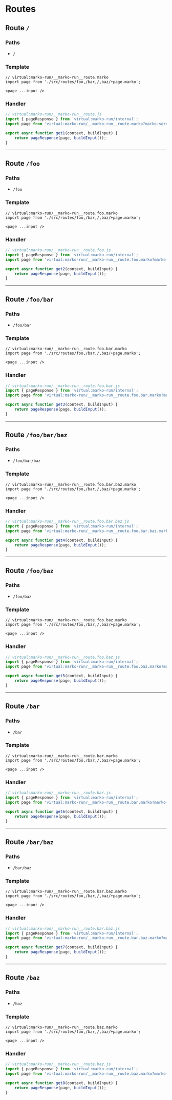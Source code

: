 # Routes

## Route `/`
### Paths
  - `/`
### Template
```marko
// virtual:marko-run/__marko-run__route.marko
import page from './src/routes/foo,/bar,/,baz/+page.marko';

<page ...input />
```
### Handler
```js
// virtual:marko-run/__marko-run__route.js
import { pageResponse } from 'virtual:marko-run/internal';
import page from 'virtual:marko-run/__marko-run__route.marko?marko-server-entry';

export async function get1(context, buildInput) {
	return pageResponse(page, buildInput());
}
```
---
## Route `/foo`
### Paths
  - `/foo`
### Template
```marko
// virtual:marko-run/__marko-run__route.foo.marko
import page from './src/routes/foo,/bar,/,baz/+page.marko';

<page ...input />
```
### Handler
```js
// virtual:marko-run/__marko-run__route.foo.js
import { pageResponse } from 'virtual:marko-run/internal';
import page from 'virtual:marko-run/__marko-run__route.foo.marko?marko-server-entry';

export async function get2(context, buildInput) {
	return pageResponse(page, buildInput());
}
```
---
## Route `/foo/bar`
### Paths
  - `/foo/bar`
### Template
```marko
// virtual:marko-run/__marko-run__route.foo.bar.marko
import page from './src/routes/foo,/bar,/,baz/+page.marko';

<page ...input />
```
### Handler
```js
// virtual:marko-run/__marko-run__route.foo.bar.js
import { pageResponse } from 'virtual:marko-run/internal';
import page from 'virtual:marko-run/__marko-run__route.foo.bar.marko?marko-server-entry';

export async function get3(context, buildInput) {
	return pageResponse(page, buildInput());
}
```
---
## Route `/foo/bar/baz`
### Paths
  - `/foo/bar/baz`
### Template
```marko
// virtual:marko-run/__marko-run__route.foo.bar.baz.marko
import page from './src/routes/foo,/bar,/,baz/+page.marko';

<page ...input />
```
### Handler
```js
// virtual:marko-run/__marko-run__route.foo.bar.baz.js
import { pageResponse } from 'virtual:marko-run/internal';
import page from 'virtual:marko-run/__marko-run__route.foo.bar.baz.marko?marko-server-entry';

export async function get4(context, buildInput) {
	return pageResponse(page, buildInput());
}
```
---
## Route `/foo/baz`
### Paths
  - `/foo/baz`
### Template
```marko
// virtual:marko-run/__marko-run__route.foo.baz.marko
import page from './src/routes/foo,/bar,/,baz/+page.marko';

<page ...input />
```
### Handler
```js
// virtual:marko-run/__marko-run__route.foo.baz.js
import { pageResponse } from 'virtual:marko-run/internal';
import page from 'virtual:marko-run/__marko-run__route.foo.baz.marko?marko-server-entry';

export async function get5(context, buildInput) {
	return pageResponse(page, buildInput());
}
```
---
## Route `/bar`
### Paths
  - `/bar`
### Template
```marko
// virtual:marko-run/__marko-run__route.bar.marko
import page from './src/routes/foo,/bar,/,baz/+page.marko';

<page ...input />
```
### Handler
```js
// virtual:marko-run/__marko-run__route.bar.js
import { pageResponse } from 'virtual:marko-run/internal';
import page from 'virtual:marko-run/__marko-run__route.bar.marko?marko-server-entry';

export async function get6(context, buildInput) {
	return pageResponse(page, buildInput());
}
```
---
## Route `/bar/baz`
### Paths
  - `/bar/baz`
### Template
```marko
// virtual:marko-run/__marko-run__route.bar.baz.marko
import page from './src/routes/foo,/bar,/,baz/+page.marko';

<page ...input />
```
### Handler
```js
// virtual:marko-run/__marko-run__route.bar.baz.js
import { pageResponse } from 'virtual:marko-run/internal';
import page from 'virtual:marko-run/__marko-run__route.bar.baz.marko?marko-server-entry';

export async function get7(context, buildInput) {
	return pageResponse(page, buildInput());
}
```
---
## Route `/baz`
### Paths
  - `/baz`
### Template
```marko
// virtual:marko-run/__marko-run__route.baz.marko
import page from './src/routes/foo,/bar,/,baz/+page.marko';

<page ...input />
```
### Handler
```js
// virtual:marko-run/__marko-run__route.baz.js
import { pageResponse } from 'virtual:marko-run/internal';
import page from 'virtual:marko-run/__marko-run__route.baz.marko?marko-server-entry';

export async function get8(context, buildInput) {
	return pageResponse(page, buildInput());
}
```
